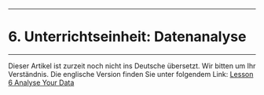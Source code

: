 ****
# 6. Unterrichtseinheit: Datenanalyse
---

Dieser Artikel ist zurzeit noch nicht ins Deutsche übersetzt. Wir bitten um Ihr Verständnis. Die englische Version finden Sie unter folgendem Link: [Lesson 6 Analyse Your Data](https://help.toladata.com/en/toladata-course/lesson-6-analyze-your-data.html)





